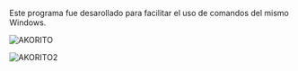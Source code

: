 Este programa fue desarollado para facilitar el uso de comandos del mismo Windows.



![AKORITO](https://github.com/Luna-AGL/Akorito/assets/154281786/7d4af85f-9a14-4bbb-9f6d-bb0de227f8fb)

![AKORITO2](https://github.com/Luna-AGL/Akorito/assets/154281786/fd0dd52e-cd1f-4b35-91ce-e160238e1787)
